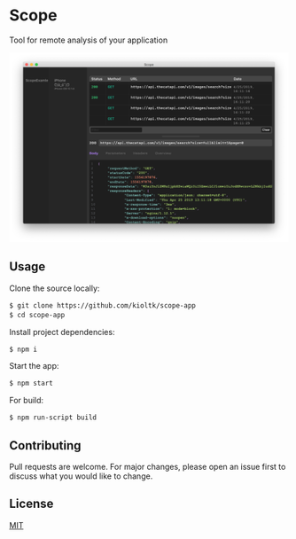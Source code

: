 # Scope

Tool for remote analysis of your application

![screenshot](.github/screenshot.png)

## Usage

Clone the source locally:

```sh
$ git clone https://github.com/kioltk/scope-app
$ cd scope-app
```

Install project dependencies:

```sh
$ npm i
```

Start the app:

```sh
$ npm start
```

For build:

```sh
$ npm run-script build
```

## Contributing

Pull requests are welcome. For major changes, please open an issue first to discuss what you would like to change.

## License

[MIT](https://choosealicense.com/licenses/mit/)
